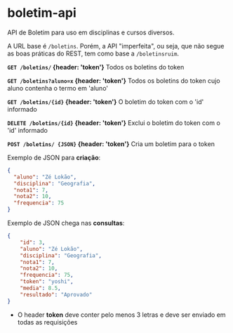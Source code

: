 # boletim-api
API de Boletim para uso em disciplinas e cursos diversos.

A URL base é `/boletins`. Porém, a API "imperfeita", ou seja, que não segue as boas práticas do REST, tem como base a `/boletinsruim`.


**`GET /boletins/` {header: 'token'}** Todos os boletins do token

**`GET /boletins?aluno=x` {header: 'token'}** Todos os boletins do token cujo aluno contenha o termo em 'aluno' 

**`GET /boletins/{id}` {header: 'token'}** O boletim do token com o 'id' informado

**`DELETE /boletins/{id}` {header: 'token'}** Exclui o boletim do token com o 'id' informado

**`POST /boletins/ {JSON}` {header: 'token'}** Cria um boletim para o token

Exemplo de JSON para **criação**:
```json
{
  "aluno": "Zé Lokão",
  "disciplina": "Geografia",
  "nota1": 7,
  "nota2": 10,
  "frequencia": 75
}
```

Exemplo de JSON chega nas **consultas**:
```json
{
    "id": 3,
    "aluno": "Zé Lokão",
    "disciplina": "Geografia",
    "nota1": 7,
    "nota2": 10,
    "frequencia": 75,
    "token": "yoshi",
    "media": 8.5,
    "resultado": "Aprovado"
}
```

* O header **token** deve conter pelo menos 3 letras e deve ser enviado em todas as requisições
